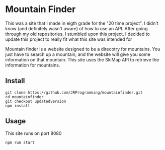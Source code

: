# Mountain Finder

This was a site that I made in eigth grade for the "20 time project". I didn't know (and definitely wasn't aware) of how to use an API. After going through my old repositories, I stumbled upon this project. I decided to update this project to really fit what this site was intended for

Mountain finder is a website designed to be a direcotry for mountains. You just have to search up a mountain, and the website will give you some information on that mountain. This site uses the SkiMap API to retrieve the information for mountains. 

## Install
```
git clone https://github.com/JRProgramming/mountainfinder.git
cd mountainfinder
git checkout updatedversion
npm install
```
## Usage
This site runs on port 8080
```
npm run start
```